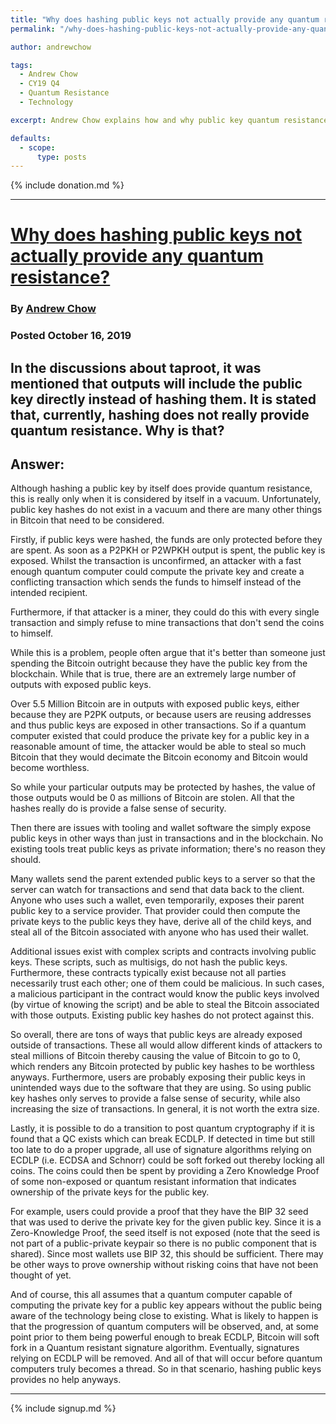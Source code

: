 ```yaml
---
title: "Why does hashing public keys not actually provide any quantum resistance?"
permalink: "/why-does-hashing-public-keys-not-actually-provide-any-quantum-resistance" 

author: andrewchow

tags:
  - Andrew Chow
  - CY19 Q4
  - Quantum Resistance
  - Technology

excerpt: Andrew Chow explains how and why public key quantum resistance is not something to worry about. Posted October 16, 2019.

defaults:
  - scope:
      type: posts
---
```


{% include donation.md %}

***

# [Why does hashing public keys not actually provide any quantum resistance?](https://bitcoin.stackexchange.com/questions/91049/why-does-hashing-public-keys-not-actually-provide-any-quantum-resistance)
### By [Andrew Chow](https://bitcoin.stackexchange.com/users/48884/andrew-chow)
### Posted October 16, 2019

## In the discussions about taproot, it was mentioned that outputs will include the public key directly instead of hashing them. It is stated that, currently, hashing does not really provide quantum resistance. Why is that?

## Answer:
Although hashing a public key by itself does provide quantum resistance, this is really only when it is considered by itself in a vacuum. Unfortunately, public key hashes do not exist in a vacuum and there are many other things in Bitcoin that need to be considered.

Firstly, if public keys were hashed, the funds are only protected before they are spent. As soon as a P2PKH or P2WPKH output is spent, the public key is exposed. Whilst the transaction is unconfirmed, an attacker with a fast enough quantum computer could compute the private key and create a conflicting transaction which sends the funds to himself instead of the intended recipient.

Furthermore, if that attacker is a miner, they could do this with every single transaction and simply refuse to mine transactions that don't send the coins to himself.

While this is a problem, people often argue that it's better than someone just spending the Bitcoin outright because they have the public key from the blockchain. While that is true, there are an extremely large number of outputs with exposed public keys.

Over 5.5 Million Bitcoin are in outputs with exposed public keys, either because they are P2PK outputs, or because users are reusing addresses and thus public keys are exposed in other transactions. So if a quantum computer existed that could produce the private key for a public key in a reasonable amount of time, the attacker would be able to steal so much Bitcoin that they would decimate the Bitcoin economy and Bitcoin would become worthless.

So while your particular outputs may be protected by hashes, the value of those outputs would be 0 as millions of Bitcoin are stolen. All that the hashes really do is provide a false sense of security.

Then there are issues with tooling and wallet software the simply expose public keys in other ways than just in transactions and in the blockchain. No existing tools treat public keys as private information; there's no reason they should.

Many wallets send the parent extended public keys to a server so that the server can watch for transactions and send that data back to the client. Anyone who uses such a wallet, even temporarily, exposes their parent public key to a service provider. That provider could then compute the private keys to the public keys they have, derive all of the child keys, and steal all of the Bitcoin associated with anyone who has used their wallet.

Additional issues exist with complex scripts and contracts involving public keys. These scripts, such as multisigs, do not hash the public keys. Furthermore, these contracts typically exist because not all parties necessarily trust each other; one of them could be malicious. In such cases, a malicious participant in the contract would know the public keys involved (by virtue of knowing the script) and be able to steal the Bitcoin associated with those outputs. Existing public key hashes do not protect against this.

So overall, there are tons of ways that public keys are already exposed outside of transactions. These all would allow different kinds of attackers to steal millions of Bitcoin thereby causing the value of Bitcoin to go to 0, which renders any Bitcoin protected by public key hashes to be worthless anyways. Furthermore, users are probably exposing their public keys in unintended ways due to the software that they are using. So using public key hashes only serves to provide a false sense of security, while also increasing the size of transactions. In general, it is not worth the extra size.

Lastly, it is possible to do a transition to post quantum cryptography if it is found that a QC exists which can break ECDLP. If detected in time but still too late to do a proper upgrade, all use of signature algorithms relying on ECDLP (i.e. ECDSA and Schnorr) could be soft forked out thereby locking all coins. The coins could then be spent by providing a Zero Knowledge Proof of some non-exposed or quantum resistant information that indicates ownership of the private keys for the public key.

For example, users could provide a proof that they have the BIP 32 seed that was used to derive the private key for the given public key. Since it is a Zero-Knowledge Proof, the seed itself is not exposed (note that the seed is not part of a public-private keypair so there is no public component that is shared). Since most wallets use BIP 32, this should be sufficient. There may be other ways to prove ownership without risking coins that have not been thought of yet.

And of course, this all assumes that a quantum computer capable of computing the private key for a public key appears without the public being aware of the technology being close to existing. What is likely to happen is that the progression of quantum computers will be observed, and, at some point prior to them being powerful enough to break ECDLP, Bitcoin will soft fork in a Quantum resistant signature algorithm. Eventually, signatures relying on ECDLP will be removed. And all of that will occur before quantum computers truly becomes a thread. So in that scenario, hashing public keys provides no help anyways.

***

{% include signup.md %}